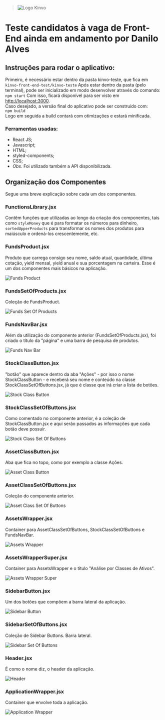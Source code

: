 > ![Logo Kinvo](https://github.com/cbfranca/kinvo-front-end-test/blob/master/logo.svg)

# Teste candidatos à vaga de Front-End **ainda em andamento** por Danilo Alves

## Instruções para rodar o aplicativo:
Primeiro, é necessário estar dentro da pasta kinvo-teste, que fica em<br>
```kinvo-front-end-test/kinvo-teste```
Após estar dentro da pasta (pelo terminal), pode ser inicializado em modo desenvolver através do comando:<br>
```npm start``` 
Com isso, ficará disponível para ser visto em [http://localhost:3000](http://localhost:3000). <br>
Caso desejado, a versão final do aplicativo pode ser construído com: <br>
```npm build``` <br>
Logo em seguida a build contará com otimizações e estará minificada.

### Ferramentas usadas:

- React JS;
- Javascript;
- HTML;
- styled-components;
- CSS;
- *Obs.* Foi utilizado também a API disponibilizada.

## Organização dos Componentes
Segue uma breve explicação sobre cada um dos componentes.

### FunctionsLibrary.jsx
Contêm funções que utilizadas ao longo da criação dos componentes, tais como
`styleMoney` que é para formatar os números para dinheiro, `sortedUpperProducts` para transformar os nomes dos 
produtos para maiúsculo e ordená-los crescentemente, etc.

### FundsProduct.jsx
Produto que carrega consigo seu nome, saldo atual, quantidade, última cotação, yield mensal, yield anual 
e sua porcentagem na carteira. Esse é um dos componentes mais básicos na aplicação.<br>

![Funds Product](./readme-images/FundsProduct.png)

### FundsSetOfProducts.jsx
Coleção de FundsProduct.<br>

![Funds Set Of Products](./readme-images/FundsSetOfProducts.png)

### FundsNavBar.jsx
Além da utilização do componente anterior (FundsSetOfProducts.jsx), foi criado o título da "página" e uma barra de
pesquisa de produtos.<br>

![Funds Nav Bar](./readme-images/FundsNavBar.png)

### StockClassButton.jsx
"botão" que aparece dentro da aba "Ações" - por isso o nome StockClassButton - e receberá seu nome e conteúdo
na classe StockClassSetOfButtons.jsx, já que é classe que irá criar a lista de botões.<br>

![Stock Class Button](./readme-images/StockClassButton.png)

### StockClassSetOfButtons.jsx
Como comentado no componente anterior, é a coleção de StockClassButton.jsx e aqui serão passados as informações que
cada botão deve possuir.

![Stock Class Set Of Buttons](./readme-images/StockClassSetOfButtons.png)

### AssetClassButton.jsx
Aba que fica no topo, como por exemplo a classe Ações.

![Asset Class Button](./readme-images/AssetClassButton.png)

### AssetClassSetOfButtons.jsx
Coleção do componente anterior.

![Asset Class Set Of Buttons](./readme-images/AssetClassSetOfButtons.png)

### AssetsWrapper.jsx
Container para AssetClassSetOfButtons, StockClassSetOfButtons e FundsNavBar.

![Assets Wrapper](./readme-images/AssetsWrapper.png)

### AssetsWrapperSuper.jsx
Container para AssetsWrapper e o título "Análise por Classes de Ativos".

![Assets Wrapper Super](./readme-images/AssetsWrapperSuper.png)

### SidebarButton.jsx
Um dos botões que compõem a barra lateral da aplicação.

![Sidebar Button](./readme-images/SidebarButton.png)

### SidebarSetOfButtons.jsx
Coleção de Sidebar Buttons. Barra lateral.

![Sidebar Set Of Buttons](./readme-images/SidebarSetOfButtons.png)

### Header.jsx
É como o nome diz, o header da aplicação.

![Header](./readme-images/Header.png)

### ApplicationWrapper.jsx
Container que envolve toda a aplicação.

![Application Wrapper](./readme-images/ApplicationWrapper.png)
